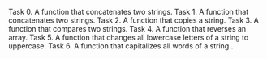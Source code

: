 Task 0. A function that concatenates two strings.
Task 1. A function that concatenates two strings.
Task 2. A function that copies a string.
Task 3. A function that compares two strings.
Task 4. A function that reverses an array.
Task 5. A function that changes all lowercase letters of a string to uppercase.
Task 6. A function that capitalizes all words of a string..

